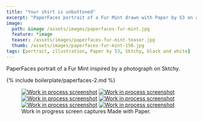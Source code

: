 ```yaml
---
title: "Your shirt is unbuttoned"
excerpt: "PaperFaces portrait of a Fur Mint drawn with Paper by 53 on an iPad."
image: 
  path: &image /assets/images/paperfaces-fur-mint.jpg 
  feature: *image
  teaser: /assets/images/paperfaces-fur-mint-teaser.jpg
  thumb: /assets/images/paperfaces-fur-mint-150.jpg
tags: [portrait, illustration, Paper by 53, Sktchy, black and white]
---
```


PaperFaces portrait of a Fur Mint inspired by a photograph on Sktchy.

{% include boilerplate/paperfaces-2.md %}

<figure class="third">
	<a href="{{ site.url }}/assets/images/paperfaces-fur-mint-process-1-lg.jpg"><img src="{{ site.url }}/assets/images/paperfaces-fur-mint-process-1-600.jpg" alt="Work in process screenshot"></a>
	<a href="{{ site.url }}/assets/images/paperfaces-fur-mint-process-2-lg.jpg"><img src="{{ site.url }}/assets/images/paperfaces-fur-mint-process-2-600.jpg" alt="Work in process screenshot"></a>
	<a href="{{ site.url }}/assets/images/paperfaces-fur-mint-process-3-lg.jpg"><img src="{{ site.url }}/assets/images/paperfaces-fur-mint-process-3-600.jpg" alt="Work in process screenshot"></a>
	<a href="{{ site.url }}/assets/images/paperfaces-fur-mint-process-4-lg.jpg"><img src="{{ site.url }}/assets/images/paperfaces-fur-mint-process-4-600.jpg" alt="Work in process screenshot"></a>
	<a href="{{ site.url }}/assets/images/paperfaces-fur-mint-process-5-lg.jpg"><img src="{{ site.url }}/assets/images/paperfaces-fur-mint-process-5-600.jpg" alt="Work in process screenshot"></a>
	<a href="{{ site.url }}/assets/images/paperfaces-fur-mint-process-6-lg.jpg"><img src="{{ site.url }}/assets/images/paperfaces-fur-mint-process-6-600.jpg" alt="Work in process screenshot"></a>
	<figcaption>Work in progress screen captures Made with Paper.</figcaption>
</figure>
